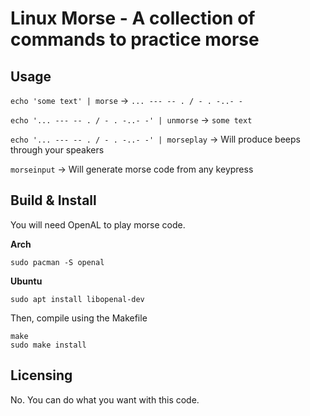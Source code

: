 # Linux Morse - A collection of commands to practice morse

## Usage

`echo 'some text' | morse` → `... --- -- . / - . -..- -`

`echo '... --- -- . / - . -..- -' | unmorse` → `some text`

`echo '... --- -- . / - . -..- -' | morseplay` → Will produce beeps through your speakers

`morseinput` → Will generate morse code from any keypress

## Build & Install

You will need OpenAL to play morse code.

**Arch**

```
sudo pacman -S openal
```

**Ubuntu**

```
sudo apt install libopenal-dev
```


Then, compile using the Makefile

```
make
sudo make install
```

## Licensing

No. You can do what you want with this code.
